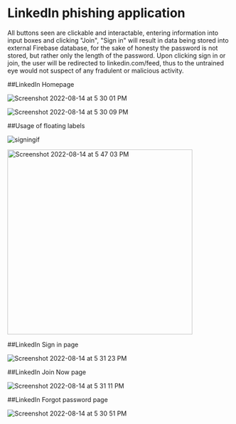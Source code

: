 # LinkedIn phishing application
All buttons seen are clickable and interactable, entering information into input boxes and clicking "Join", "Sign in" will result in data being stored into external Firebase database, for the sake of honesty the password is not stored, but rather only the length of the password. Upon clicking sign in or join, the user will be redirected to linkedin.com/feed, thus to the untrained eye would not suspect of any fradulent or malicious activity.

##LinkedIn Homepage
 
![Screenshot 2022-08-14 at 5 30 01 PM](https://user-images.githubusercontent.com/71420919/184531147-a190f548-cca4-4f03-a0cf-a3c64246b23b.png)
  
  
![Screenshot 2022-08-14 at 5 30 09 PM](https://user-images.githubusercontent.com/71420919/184531150-73a86eaa-21bc-4266-8a2f-2393cc70bf79.png)
  
##Usage of floating labels
  
![signingif](https://user-images.githubusercontent.com/71420919/184531158-3bc1674a-eb0b-4aad-8bdd-b12a918093f4.gif)


<img width="416" alt="Screenshot 2022-08-14 at 5 47 03 PM" src="https://user-images.githubusercontent.com/71420919/184531531-a52030dd-5079-4313-95d3-aaec3099df9d.png">

##LinkedIn Sign in page
  
![Screenshot 2022-08-14 at 5 31 23 PM](https://user-images.githubusercontent.com/71420919/184531153-972017e7-19bc-4737-a8ec-8490fedcd26c.png)
 
##LinkedIn Join Now page
  
![Screenshot 2022-08-14 at 5 31 11 PM](https://user-images.githubusercontent.com/71420919/184531154-c5dca235-3207-4178-85ea-d509569aa08e.png)

##LinkedIn Forgot password page
  
![Screenshot 2022-08-14 at 5 30 51 PM](https://user-images.githubusercontent.com/71420919/184531156-f13b44d5-2885-4cc8-b1cb-3ba15b6a8d86.png)
